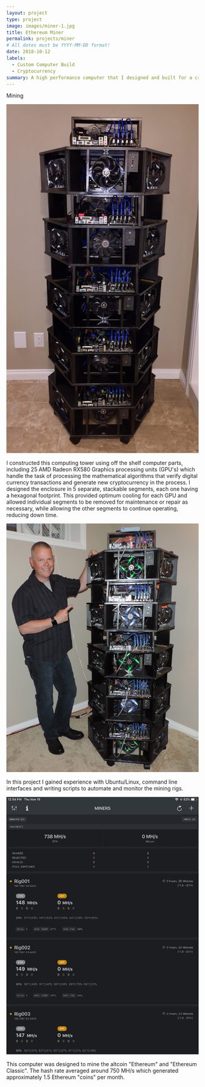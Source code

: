 ```yaml
---
layout: project
type: project
image: images/miner-1.jpg
title: Ethereum Miner
permalink: projects/miner
# All dates must be YYYY-MM-DD format!
date: 2018-10-12
labels:
  - Custom Computer Build
  - Cryptocurrency
summary: A high performance computer that I designed and built for a cryptocurrency mining venture.
---
```


Mining

<div class="ui segment">
  <img class="ui medium left floated image" src="/images/miner-1.jpg">
  <p>I constructed this computing tower using off the shelf computer parts, including 25 AMD Radeon RX580 Graphics processing units (GPU's) which handle the task of processing the mathematical algorithms that verify digital currency transactions and generate new cryptocurrency in the process.  I designed the enclosure in 5 separate, stackable segments, each one having a hexagonal footprint.  This provided optimum cooling for each GPU and allowed individual segments to be removed for maintenance or repair as necessary, while allowing the other segments to continue operating, reducing down time.</p>
<img class="ui medium right floated image" src="/images/miner-2.jpg">
  <p>In this project I gained experience with Ubuntu/Linux, command line interfaces and writing scripts to automate and monitor the mining rigs.</p>
<img class="ui centered medium image" src="/images/miner-3.jpg">
  <p>This computer was designed to mine the altcoin "Ethereum" and "Ethereum Classic".  The hash rate averaged around 750 MH/s which generated approximately 1.5 Ethereum "coins" per month.
 </p>




